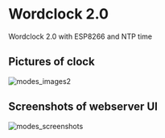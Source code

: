 # Wordclock 2.0

Wordclock 2.0 with ESP8266 and NTP time

## Pictures of clock
![modes_images2](https://user-images.githubusercontent.com/36072504/156947689-dd90874d-a887-4254-bede-4947152d85c1.png)

## Screenshots of webserver UI
![modes_screenshots](https://user-images.githubusercontent.com/36072504/156947709-22589f23-f200-419c-ab39-b094d2368d81.png)
